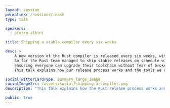 ```yaml
---
layout: session
permalink: /sessions/:name
type: talk

speakers:
  - pietro-albini

title: Shipping a stable compiler every six weeks

desc: >
    A new version of the Rust compiler is released every six weeks, with lots of new features and bug fixes in it.
    So far the Rust team managed to ship stable releases on schedule with almost no regressions,
    ensuring everyone can upgrade their toolchain without fear of broken builds.
    This talk explains how our release process works and the tools we developed to catch regressions before our users do.

socialTwitterCardType: summary_large_image
socialImageSrc: /assets/social/shipping-a-compiler.png
description: "This talk explains how the Rust release process works and the tools in use to catch regressions before our users do."

public: true
---
```

